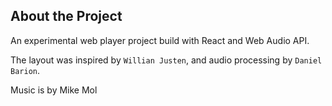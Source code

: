## About the Project
An experimental web player project build with React and Web Audio API.

The layout was inspired by `Willian Justen`, and audio processing by `Daniel Barion`.

Music is by Mike Mol
